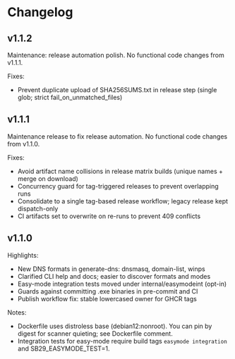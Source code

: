 # Changelog

## v1.1.2

Maintenance: release automation polish. No functional code changes from v1.1.1.

Fixes:
- Prevent duplicate upload of SHA256SUMS.txt in release step (single glob; strict fail_on_unmatched_files)

## v1.1.1

Maintenance release to fix release automation. No functional code changes from v1.1.0.

Fixes:
- Avoid artifact name collisions in release matrix builds (unique names + merge on download)
- Concurrency guard for tag-triggered releases to prevent overlapping runs
- Consolidate to a single tag-based release workflow; legacy release kept dispatch-only
- CI artifacts set to overwrite on re-runs to prevent 409 conflicts

## v1.1.0

Highlights:
- New DNS formats in generate-dns: dnsmasq, domain-list, winps
- Clarified CLI help and docs; easier to discover formats and modes
- Easy-mode integration tests moved under internal/easymodeint (opt-in)
- Guards against committing .exe binaries in pre-commit and CI
- Publish workflow fix: stable lowercased owner for GHCR tags

Notes:
- Dockerfile uses distroless base (debian12:nonroot). You can pin by digest for scanner quieting; see Dockerfile comment.
- Integration tests for easy-mode require build tags `easymode integration` and SB29_EASYMODE_TEST=1.

